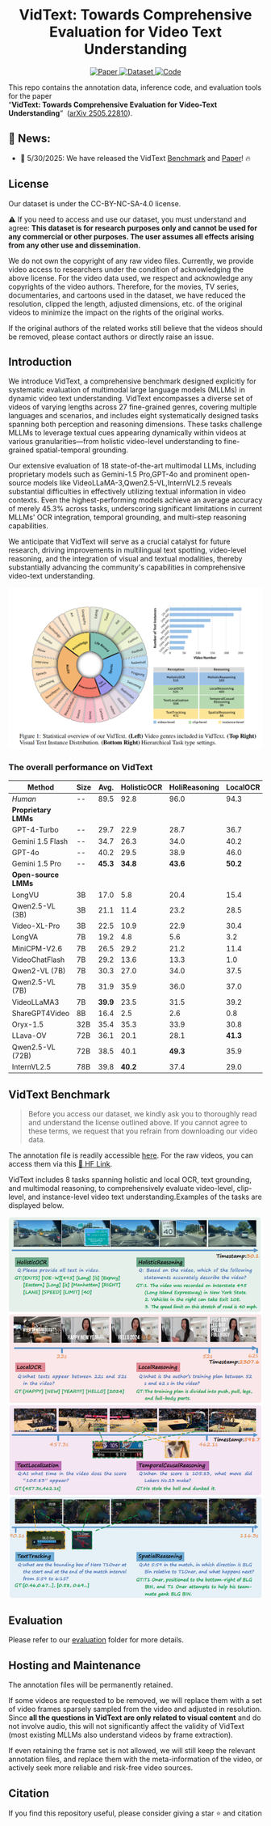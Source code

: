 <h1 align="center">VidText: Towards Comprehensive Evaluation for Video Text Understanding</h1>
<p align="center">
  <!-- ArXiv Paper -->
  <a href="https://arxiv.org/abs/2505.22810">
    <img alt="Paper" src="https://img.shields.io/badge/cs.CV-arXiv%3A2505.22810-B31B1B.svg">
  </a>
  <!-- HuggingFace Dataset -->
  <a href="https://huggingface.co/datasets/sy1998/VidText">
    <img alt="Dataset" src="https://img.shields.io/badge/🤗 Dataset-VidText-blue">
  </a>
  <!-- GitHub Repo -->
  <a href="https://github.com/shuyansy/VidText">
    <img alt="Code" src="https://img.shields.io/badge/GitHub-Repo-black?logo=github">
  </a>
</p>

This repo contains the annotation data, inference code, and evaluation tools for the paper  
“**VidText: Towards Comprehensive Evaluation for Video-Text Understanding**” &nbsp;([arXiv 2505.22810](https://arxiv.org/abs/2505.22810)).




## :bell: News:
- 🥳 5/30/2025: We have released the VidText [Benchmark](https://huggingface.co/datasets/sy1998/VidText) and [Paper](https://arxiv.org/abs/2505.22810)! :fire:

## License
Our dataset is under the CC-BY-NC-SA-4.0 license.

:warning: If you need to access and use our dataset, you must understand and agree: **This dataset is for research purposes only and cannot be used for any commercial or other purposes. The user assumes all effects arising from any other use and dissemination.**

We do not own the copyright of any raw video files. Currently, we provide video access to researchers under the condition of acknowledging the above license. For the video data used, we respect and acknowledge any copyrights of the video authors. Therefore, for the movies, TV series, documentaries, and cartoons used in the dataset, we have reduced the resolution, clipped the length, adjusted dimensions, etc. of the original videos to minimize the impact on the rights of the original works. 

If the original authors of the related works still believe that the videos should be removed, please contact authors or directly raise an issue.


## Introduction
We introduce VidText, a comprehensive benchmark designed explicitly for systematic evaluation of multimodal large language models (MLLMs) in dynamic video text understanding. VidText encompasses a diverse set of videos of varying lengths across 27 fine-grained genres, covering multiple languages and scenarios, and includes eight systematically designed tasks spanning both perception and reasoning dimensions. These tasks challenge MLLMs to leverage textual cues appearing dynamically within videos at various granularities—from holistic video-level understanding to fine-grained spatial-temporal grounding.

Our extensive evaluation of 18 state-of-the-art multimodal LLMs, including proprietary models such as Gemini-1.5 Pro,GPT-4o and prominent open-source models like VideoLLaMA-3,Qwen2.5-VL,InternVL2.5 reveals substantial difficulties in effectively utilizing textual information in video contexts. Even the highest-performing models achieve an average accuracy of merely 45.3% across tasks, underscoring significant limitations in current MLLMs' OCR integration, temporal grounding, and multi-step reasoning capabilities.

We anticipate that VidText will serve as a crucial catalyst for future research, driving improvements in multilingual text spotting, video-level reasoning, and the integration of visual and textual modalities, thereby substantially advancing the community's capabilities in comprehensive video-text understanding.

![Statistical Overview of our  benchmark. **Left:** Video genres included in VidText; **Top Right:** Visual Text Instance Distribution.; **Bottom Right:**Hierarchical Task type settings.](./figs/statistic.png)


### The overall performance on VidText

| Method | Size | Avg. | HolisticOCR | HoliReasoning | LocalOCR | LocalReasoning | TextLocalization | TemporalCausalReasoning | TextTracking | SpatialReasoning |
|--------|------|------|---------|----------|----------|-----------|------------|-------------|-----------|---------|
| *Human* | -- | 89.5 | 92.8 | 96.0 | 94.3 | 95.7 | 81.3 | 88.6 | 80.3 | 87.3 |
| **Proprietary LMMs** | | | | | | | | | | |
| GPT-4-Turbo | -- | 29.7 | 22.9 | 28.7 | 36.7 | 36.5 | 15.8 | 39.4 | 24.3 | 33.6 |
| Gemini 1.5 Flash | -- | 34.7 | 26.3 | 34.0 | 40.2 | 42.4 | 28.9 | 40.0 | 30.7 | 35.4 |
| GPT-4o | -- | 40.2 | 29.5 | 38.9 | 46.0 | 43.3 | 45.5 | 42.5 | 36.2 | 39.8 |
| Gemini 1.5 Pro | -- | **45.3** | **34.8** | **43.6** | **50.2** | **50.1** | **48.7** | **47.0** | **40.3** | **47.9** |
| **Open-source LMMs** 
| LongVU | 3B | 17.0 | 5.8 | 20.4 | 15.4 | 17.0 | 15.6 | 15.9 | 15.4 | 30.5 |
| Qwen2.5-VL (3B) | 3B | 21.1 | 11.4 | 23.2 | 28.5 | 17.8 | 18.7 | 15.4 | 18.3 | 35.3 |
| Video-XL-Pro | 3B | 22.5 | 10.9 | 22.9 | 30.4 | 15.6 | 18.7 | 27.9 | 20.9 | 32.9 |
| LongVA | 7B | 19.2 | 4.8 | 5.6 | 3.2 | 46.9 | 4.5 | 28.3 | 29.6 | 30.5 |
| MiniCPM-V2.6 | 7B | 26.5 | 29.2 | 21.2 | 11.4 | 42.9 | 13.3 | 30.3 | 20.5 | 43.2 |
| VideoChatFlash | 7B | 29.2 | 13.6 | 13.3 | 1.0 | 50.1 | 45.1 | 42.4 | 23.3 | 44.3 |
| Qwen2-VL (7B) | 7B | 30.3 | 27.0 | 34.0 | 37.5 | 23.7 | 11.2 | 42.4 | 24.6 | 42.1 |
| Qwen2.5-VL (7B) | 7B | 31.9 | 35.9 | 36.0 | 37.0 | 26.5 | 26.5 | 35.4 | 22.4 | 35.2 |
| VideoLLaMA3 | 7B | **39.9** | 23.5 | 31.5 | 39.2 | 41.2 | **47.3** | **55.6** | 31.1 | 50.0 |
| ShareGPT4Video | 8B | 16.4 | 2.5 | 2.6 | 0.8 | 43.5 | 0.0 | 27.3 | 28.0 | 26.1 |
| Oryx-1.5 | 32B | 35.4 | 35.3 | 33.9 | 30.8 | 48.5 | 26.7 | 45.2 | 26.0 | 36.4 |
| LLava-OV | 72B | 36.1 | 20.1 | 28.1 | **41.3** | 49.4 | 9.9 | 54.6 | **31.8** | **53.4** |
| Qwen2.5-VL (72B) | 72B | 38.5 | 40.1 | **49.3** | 35.9 | 28.2 | 28.7 | 52.5 | 31.1 | 42.1 |
| InternVL2.5 | 78B | 39.8 | **40.2** | 37.4 | 29.0 | **50.4** | 30.5 | 48.5 | 29.9 | 52.3 |










## VidText Benchmark
> Before you access our dataset, we kindly ask you to thoroughly read and understand the license outlined above. If you cannot agree to these terms, we request that you refrain from downloading our video data.


The annotation file is readily accessible [here]([https://github.com/shuyansy/VidText/data](https://github.com/Naxyang/VidText/tree/master/data)). For the raw videos, you can access them via this [<u>🤗 HF Link</u>](https://huggingface.co/datasets/sy1998/VidText).


VidText includes 8 tasks spanning holistic and local OCR, text grounding, and multimodal reasoning, to comprehensively evaluate video-level, clip-level, and instance-level video text understanding.Examples of the tasks are displayed below.


![Task Examples of our VidText.](./figs/vidtext_viz.png)

## Evaluation
Please refer to our [evaluation](https://github.com/shuyansy/VidText/data/evaluation) folder for more details.




## Hosting and Maintenance
The annotation files will be permanently retained. 

If some videos are requested to be removed, we will replace them with a set of video frames sparsely sampled from the video and adjusted in resolution. Since **all the questions in VidText are only related to visual content** and do not involve audio, this will not significantly affect the validity of VidText (most existing MLLMs also understand videos by frame extraction).

If even retaining the frame set is not allowed, we will still keep the relevant annotation files, and replace them with the meta-information of the video, or actively seek more reliable and risk-free video sources.





## Citation

If you find this repository useful, please consider giving a star :star: and citation

```

```


